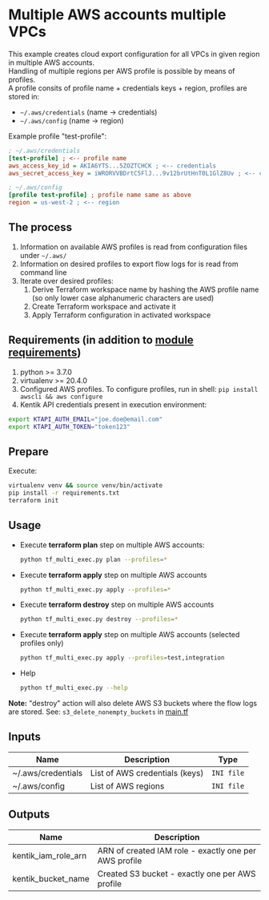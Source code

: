 # Multiple AWS accounts multiple VPCs

This example creates cloud export configuration for all VPCs in given region in multiple AWS accounts.  
Handling of multiple regions per AWS profile is possible by means of profiles.  
A profile consits of profile name + credentials keys + region, profiles are stored in:
- `~/.aws/credentials` (name -> credentials)
- `~/.aws/config` (name -> region)

Example profile "test-profile":  
```ini
; ~/.aws/credentials
[test-profile] ; <-- profile name
aws_access_key_id = AKIA6YTS...5ZOZTCHCK ; <-- credentials
aws_secret_access_key = iWRORVVBDrtC5FlJ...9v12brUtHnT0L1GlZ8Uv ; <-- credentials

; ~/.aws/config
[profile test-profile] ; profile name same as above
region = us-west-2 ; <-- region
```

## The process

1. Information on available AWS profiles is read from configuration files under `~/.aws/`
1. Information on desired profiles to export flow logs for is read from command line
1. Iterate over desired profiles:
    1. Derive Terraform workspace name by hashing the AWS profile name (so only lower case alphanumeric characters are used)
    1. Create Terraform workspace and activate it
    1. Apply Terraform configuration in activated workspace

## Requirements (in addition to [module requirements](../../README.md#requirements))

1. python >= 3.7.0
1. virtualenv >= 20.4.0
1. Configured AWS profiles. To configure profiles, run in shell: `pip install awscli && aws configure`
1. Kentik API credentials present in execution environment:
  ```bash
  export KTAPI_AUTH_EMAIL="joe.doe@email.com"
  export KTAPI_AUTH_TOKEN="token123"
  ```

## Prepare

Execute:
```bash
virtualenv venv && source venv/bin/activate
pip install -r requirements.txt
terraform init
```

## Usage

- Execute **terraform plan** step on multiple AWS accounts:  
  ```bash
  python tf_multi_exec.py plan --profiles=*
  ```
- Execute **terraform apply** step on multiple AWS accounts  
  ```bash
  python tf_multi_exec.py apply --profiles=*
  ```
- Execute **terraform destroy** step on multiple AWS accounts  
  ```bash
  python tf_multi_exec.py destroy --profiles=*
  ```
- Execute **terraform apply** step on multiple AWS accounts (selected profiles only)  
  ```bash
  python tf_multi_exec.py apply --profiles=test,integration
  ```
- Help  
  ```bash
  python tf_multi_exec.py --help
  ```

**Note:** "destroy" action will also delete AWS S3 buckets where the flow logs are stored. See: `s3_delete_nonempty_buckets` in [main.tf](main.tf)



## Inputs

| Name | Description | Type |
|------|-------------|------|
| ~/.aws/credentials | List of AWS credentials (keys) | `INI file` |
| ~/.aws/config | List of AWS regions | `INI file` |

## Outputs

| Name | Description |
|------|-------------|
| kentik_iam_role_arn | ARN of created IAM role - exactly one per AWS profile |
| kentik_bucket_name | Created S3 bucket - exactly one per AWS profile |

